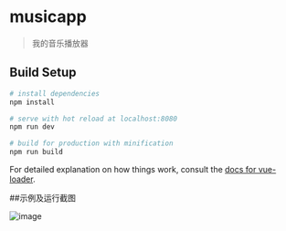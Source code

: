 # musicapp

> 我的音乐播放器

## Build Setup

``` bash
# install dependencies
npm install

# serve with hot reload at localhost:8080
npm run dev

# build for production with minification
npm run build
```

For detailed explanation on how things work, consult the [docs for vue-loader](http://vuejs.github.io/vue-loader).


##示例及运行截图

![image](https://github.com/2359634711/QQmusic/demoIMG/IMG.png)
